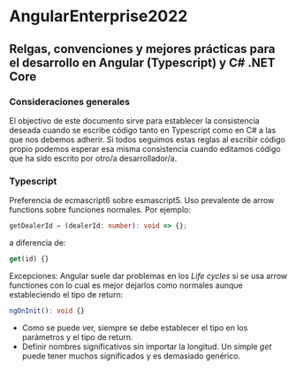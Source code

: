 # AngularEnterprise2022

## Relgas, convenciones y mejores prácticas para el desarrollo en Angular (Typescript) y C# .NET Core
### Consideraciones generales

El objectivo de este documento sirve para establecer la consistencia deseada cuando se escribe código tanto en Typescript como en C#
a las que nos debemos adherir. Si todos seguimos estas reglas al escribir código propio podemos esperar esa misma consistencia cuando editamos código
que ha sido escrito por otro/a desarrollador/a.

### Typescript
Preferencia de ecmascript6 sobre esmascript5. Uso prevalente de arrow functions sobre funciones normales. Por ejemplo:
```typescript
getDealerId = (dealerId: number): void => {};
```
a diferencia de:
```typescript
get(id) {}
```
Excepciones: Angular suele dar problemas en los *Life cycles* si se usa arrow functiones con lo cual es mejor dejarlos como normales aunque estableciendo el tipo de return:
```typescript
ngOnInit(): void {}
```
- Como se puede ver, siempre se debe establecer el tipo en los parámetros y el tipo de return.
- Definir nombres significativos sin importar la longitud. Un simple *get* puede tener muchos significados y es demasiado genérico.
